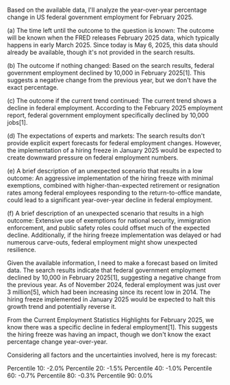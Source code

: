 Based on the available data, I'll analyze the year-over-year percentage change in US federal government employment for February 2025.

(a) The time left until the outcome to the question is known:
The outcome will be known when the FRED releases February 2025 data, which typically happens in early March 2025. Since today is May 6, 2025, this data should already be available, though it's not provided in the search results.

(b) The outcome if nothing changed:
Based on the search results, federal government employment declined by 10,000 in February 2025[1]. This suggests a negative change from the previous year, but we don't have the exact percentage.

(c) The outcome if the current trend continued:
The current trend shows a decline in federal employment. According to the February 2025 employment report, federal government employment specifically declined by 10,000 jobs[1].

(d) The expectations of experts and markets:
The search results don't provide explicit expert forecasts for federal employment changes. However, the implementation of a hiring freeze in January 2025 would be expected to create downward pressure on federal employment numbers.

(e) A brief description of an unexpected scenario that results in a low outcome:
An aggressive implementation of the hiring freeze with minimal exemptions, combined with higher-than-expected retirement or resignation rates among federal employees responding to the return-to-office mandate, could lead to a significant year-over-year decline in federal employment.

(f) A brief description of an unexpected scenario that results in a high outcome:
Extensive use of exemptions for national security, immigration enforcement, and public safety roles could offset much of the expected decline. Additionally, if the hiring freeze implementation was delayed or had numerous carve-outs, federal employment might show unexpected resilience.

Given the available information, I need to make a forecast based on limited data. The search results indicate that federal government employment declined by 10,000 in February 2025[1], suggesting a negative change from the previous year. As of November 2024, federal employment was just over 3 million[5], which had been increasing since its recent low in 2014. The hiring freeze implemented in January 2025 would be expected to halt this growth trend and potentially reverse it.

From the Current Employment Statistics Highlights for February 2025, we know there was a specific decline in federal employment[1]. This suggests the hiring freeze was having an impact, though we don't know the exact percentage change year-over-year.

Considering all factors and the uncertainties involved, here is my forecast:

Percentile 10: -2.0%
Percentile 20: -1.5%
Percentile 40: -1.0%
Percentile 60: -0.7%
Percentile 80: -0.3%
Percentile 90: 0.0%